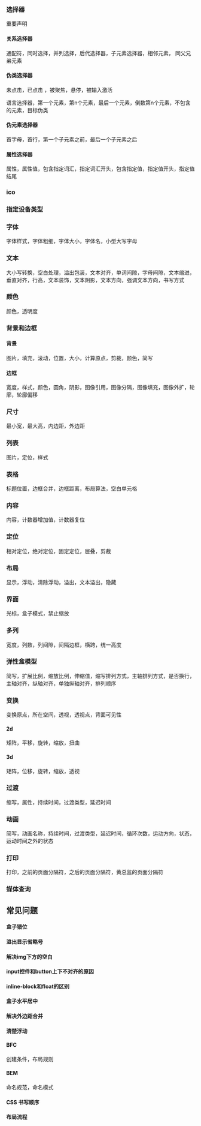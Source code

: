 ###  选择器

重要声明

#### 关系选择器

通配符，同时选择，并列选择，后代选择器，子元素选择器，相邻元素，  同父兄弟元素

#### 伪类选择器

未点击，已点击 ，被聚焦，悬停，被输入激活

语言选择器，第一个元素，第n个元素，最后一个元素，倒数第n个元素，不包含的元素，目标伪类

#### 伪元素选择器

首字母，首行，第一个子元素之前，最后一个子元素之后

#### 属性选择器

属性，属性值，包含指定词汇，指定词汇开头，包含指定值，指定值开头，指定值结尾

### ico

### 指定设备类型

### 字体

字体样式，字体粗细，字体大小，字体名，小型大写字母

### 文本

大小写转换，空白处理，溢出包装，文本对齐，单词间隙，字母间隙，文本缩进，垂直对齐，行高，文本装饰，文本阴影，文本方向，强调文本方向，书写方式

### 颜色

颜色，透明度

### 背景和边框

#### 背景

图片，填充，滚动，位置，大小，计算原点，剪裁，颜色，简写

#### 边框

宽度，样式，颜色，圆角，阴影，图像引用，图像分隔，图像填充，图像外扩，轮廓，轮廓偏移

### 尺寸

最小宽，最大高，内边距，外边距

### 列表

图片，定位，样式

### 表格

标题位置，边框合并，边框距离，布局算法，空白单元格

### 内容

内容，计数器增加值，计数器复位

### 定位

相对定位，绝对定位，固定定位，层叠，剪裁

### 布局

显示，浮动，清除浮动，溢出，文本溢出，隐藏

### 界面

光标，盒子模式，禁止缩放

### 多列

宽度，列数，列间隙，间隔边框，横跨，统一高度

### 弹性盒模型

简写，扩展比例，缩放比例，伸缩值，缩写排列方式，主轴排列方式，是否换行，主轴对齐，纵轴对齐，单独纵轴对齐，排列顺序

### 变换

变换原点，所在空间，透视，透视点，背面可见性

#### 2d

矩阵，平移，旋转，缩放，扭曲

#### 3d

矩阵，位移，旋转，缩放，透视

### 过渡

缩写，属性，持续时间，过渡类型，延迟时间

### 动画

简写，动画名称，持续时间，过渡类型，延迟时间，循环次数，运动方向，状态，运动时间之外的状态

### 打印

打印，之前的页面分隔符，之后的页面分隔符，黄总监的页面分隔符

### 媒体查询

## 常见问题

#### 盒子错位

#### 溢出显示省略号

#### 解决img下方的空白

#### input控件和button上下不对齐的原因

#### inline-block和float的区别

#### 盒子水平居中

#### 解决外边距合并

#### 清楚浮动

#### BFC

创建条件，布局规则

#### BEM

命名规范，命名模式

#### CSS 书写顺序

#### 布局流程



